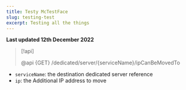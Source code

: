 ```yaml
---
title: Testy McTestFace
slug: testing-test
excerpt: Testing all the things
---
```


**Last updated 12th December 2022**

> [!api]
>
> @api {GET} /dedicated/server/{serviceName}/ipCanBeMovedTo
>

- `serviceName`: the destination dedicated server reference
- `ip`: the Additional IP address to move
